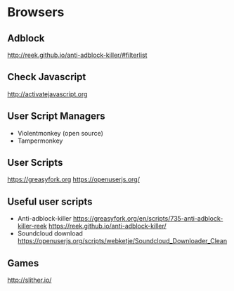 # Browsers


## Adblock
http://reek.github.io/anti-adblock-killer/#filterlist

## Check Javascript
http://activatejavascript.org


## User Script Managers
- Violentmonkey (open source)
- Tampermonkey

## User Scripts
https://greasyfork.org
https://openuserjs.org/

## Useful user scripts
- Anti-adblock-killer
https://greasyfork.org/en/scripts/735-anti-adblock-killer-reek
https://reek.github.io/anti-adblock-killer/
- Soundcloud download
 https://openuserjs.org/scripts/webketje/Soundcloud_Downloader_Clean

## Games
http://slither.io/
